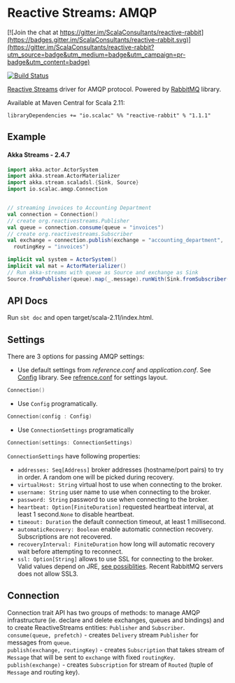Reactive Streams: AMQP
====

[![Join the chat at https://gitter.im/ScalaConsultants/reactive-rabbit](https://badges.gitter.im/ScalaConsultants/reactive-rabbit.svg)](https://gitter.im/ScalaConsultants/reactive-rabbit?utm_source=badge&utm_medium=badge&utm_campaign=pr-badge&utm_content=badge)

[![Build Status](https://travis-ci.org/ScalaConsultants/reactive-rabbit.svg?branch=master)](https://travis-ci.org/ScalaConsultants/reactive-rabbit)

[Reactive Streams](http://www.reactive-streams.org) driver for AMQP protocol. Powered by [RabbitMQ](https://www.rabbitmq.com/) library.

Available at Maven Central for Scala 2.11:

    libraryDependencies += "io.scalac" %% "reactive-rabbit" % "1.1.1"

Example
----

#### Akka Streams - 2.4.7

```Scala
import akka.actor.ActorSystem
import akka.stream.ActorMaterializer
import akka.stream.scaladsl.{Sink, Source}
import io.scalac.amqp.Connection


// streaming invoices to Accounting Department
val connection = Connection()
// create org.reactivestreams.Publisher
val queue = connection.consume(queue = "invoices")
// create org.reactivestreams.Subscriber
val exchange = connection.publish(exchange = "accounting_department",
  routingKey = "invoices")

implicit val system = ActorSystem()
implicit val mat = ActorMaterializer()
// Run akka-streams with queue as Source and exchange as Sink
Source.fromPublisher(queue).map(_.message).runWith(Sink.fromSubscriber(exchange))
```

API Docs
----
Run `sbt doc` and open target/scala-2.11/index.html.

Settings
----
There are 3 options for passing AMQP settings:
* Use default settings from _reference.conf_ and _application.conf_. See [Config](https://github.com/typesafehub/config) library. See [refrence.conf](https://github.com/ScalaConsultants/reactive-rabbit/blob/master/src/main/resources/reference.conf) for settings layout.
```Scala
Connection()
```
* Use `Config` programatically.
```Scala
Connection(config : Config)
```
* Use `ConnectionSettings` programatically
```Scala
Connection(settings: ConnectionSettings)
```  

`ConnectionSettings` have following properties:
* `addresses: Seq[Address]` broker addresses (hostname/port pairs) to try in order. A random one will be picked during recovery.
* `virtualHost: String` virtual host to use when connecting to the broker.
* `username: String` user name to use when connecting to the broker.
* `password: String` password to use when connecting to the broker.
* `heartbeat: Option[FiniteDuration]` requested heartbeat interval, at least 1 second.`None` to disable heartbeat.
* `timeout: Duration` the default connection timeout, at least 1 millisecond.
* `automaticRecovery: Boolean` enable automatic connection recovery. Subscriptions are not recovered.
* `recoveryInterval: FiniteDuration` how long will automatic recovery wait before attempting to reconnect.
* `ssl: Option[String]` allows to use SSL for connecting to the broker. Valid values depend on JRE, [see  possiblities](http://docs.oracle.com/javase/7/docs/technotes/guides/security/StandardNames.html#SSLContext). Recent RabbitMQ servers does not allow SSL3.

Connection  
----
Connection trait API has two groups of methods: to manage AMQP infrastructure (ie. declare and delete exchanges, queues and bindings) and to create ReactiveStreams entities: `Publisher` and `Subscriber`.  
`consume(queue, prefetch)` - creates `Delivery` stream `Publisher` for messages from `queue`.  
`publish(exchange, routingKey)` - creates `Subscription` that takes stream of `Message` that will be sent to `exchange` with fixed `routingKey`.  
`publish(exchange)` - creates `Subscription` for stream of `Routed` (tuple of `Message` and routing key).  

